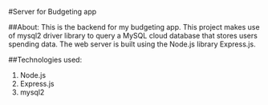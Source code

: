 #Server for Budgeting app

##About:
This is the backend for my budgeting app. This project makes use of mysql2 driver library to query a MySQL cloud database that stores users spending data. The web server is built using the Node.js library Express.js.

##Technologies used:
1) Node.js
2) Express.js
3) mysql2